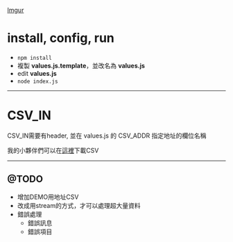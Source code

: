 [Imgur](http://i.imgur.com/udCH9uT.png)

# install, config, run

- `npm install`
- 複製 __values.js.template__，並改名為 __values.js__
- edit __values.js__
- `node index.js`

---

# CSV_IN

CSV_IN需要有header, 並在 values.js 的 CSV_ADDR 指定地址的欄位名稱

我的小夥伴們可以在[這裡](https://drive.google.com/file/d/0B4IX72YRF3DxaTdkMlh6bHRiNmM/view?usp=sharing)下載CSV

---

## @TODO

- 增加DEMO用地址CSV
- 改成用stream的方式，才可以處理超大量資料
- 錯誤處理
  - 錯誤訊息
  - 錯誤項目

